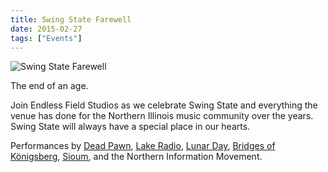 ```yaml
---
title: Swing State Farewell
date: 2015-02-27
tags: ["Events"]
---
```


![Swing State Farewell](/rm_ation/images/2015-02-27.jpg)

The end of an age.

Join Endless Field Studios as we celebrate Swing State and everything the venue has done for the Northern Illinois music community over the years. Swing State will always have a special place in our hearts.

Performances by [Dead Pawn](https://deadpawn.bandcamp.com/), [Lake Radio](https://lakeradio.bandcamp.com), [Lunar Day](https://lunarday.bandcamp.com), [Bridges of Königsberg](https://bridgesofkonigsberg.com), [Sioum](https://sioum.com), and the Northern Information Movement.
